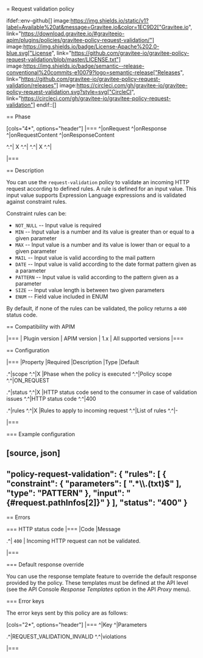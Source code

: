 = Request validation policy

ifdef::env-github[]
image:https://img.shields.io/static/v1?label=Available%20at&message=Gravitee.io&color=1EC9D2["Gravitee.io", link="https://download.gravitee.io/#graviteeio-apim/plugins/policies/gravitee-policy-request-validation/"]
image:https://img.shields.io/badge/License-Apache%202.0-blue.svg["License", link="https://github.com/gravitee-io/gravitee-policy-request-validation/blob/master/LICENSE.txt"]
image:https://img.shields.io/badge/semantic--release-conventional%20commits-e10079?logo=semantic-release["Releases", link="https://github.com/gravitee-io/gravitee-policy-request-validation/releases"]
image:https://circleci.com/gh/gravitee-io/gravitee-policy-request-validation.svg?style=svg["CircleCI", link="https://circleci.com/gh/gravitee-io/gravitee-policy-request-validation"]
endif::[]

== Phase

[cols="4*", options="header"]
|===
^|onRequest
^|onResponse
^|onRequestContent
^|onResponseContent

^.^| X
^.^|
^.^| X
^.^|

|===

== Description

You can use the `request-validation` policy to validate an incoming HTTP request according to defined rules.
A rule is defined for an input value. This input value supports Expression Language expressions and is validated against constraint
rules.

Constraint rules can be:

* `NOT_NULL` -- Input value is required
* `MIN` -- Input value is a number and its value is greater than or equal to a given parameter
* `MAX` -- Input value is a number and its value is lower than or equal to a given parameter
* `MAIL` -- Input value is valid according to the mail pattern
* `DATE` -- Input value is valid according to the date format pattern given as a parameter
* `PATTERN` -- Input value is valid according to the pattern given as a parameter
* `SIZE` -- Input value length is between two given parameters
* `ENUM` -- Field value included in ENUM

By default, if none of the rules can be validated, the policy returns a `400` status code.

== Compatibility with APIM

|===
| Plugin version | APIM version
| 1.x            | All supported versions
|===

== Configuration

|===
|Property |Required |Description |Type |Default

.^|scope
^.^|X
|Phase when the policy is executed
^.^|Policy scope
^.^|ON_REQUEST

.^|status
^.^|X
|HTTP status code send to the consumer in case of validation issues
^.^|HTTP status code
^.^|400

.^|rules
^.^|X
|Rules to apply to incoming request
^.^|List of rules
^.^|-

|===

=== Example configuration

[source, json]
----
"policy-request-validation": {
    "rules": [
        {
            "constraint": {
                "parameters": [
                    ".*\\\\.(txt)$"
                ],
                "type": "PATTERN"
            },
            "input": "{#request.pathInfos[2]}"
        }
    ],
    "status": "400"
}
----

== Errors

=== HTTP status code
|===
|Code |Message

.^| ```400```
| Incoming HTTP request can not be validated.

|===

=== Default response override

You can use the response template feature to override the default response provided by the policy. These templates must be defined at the API level (see the API Console *Response Templates*
option in the API *Proxy* menu).

=== Error keys

The error keys sent by this policy are as follows:

[cols="2*", options="header"]
|===
^|Key
^|Parameters

.^|REQUEST_VALIDATION_INVALID
^.^|violations

|===

